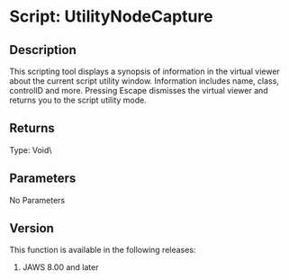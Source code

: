 # Script: UtilityNodeCapture

## Description

This scripting tool displays a synopsis of information in the virtual
viewer about the current script utility window. Information includes
name, class, controlID and more. Pressing Escape dismisses the virtual
viewer and returns you to the script utility mode.

## Returns

Type: Void\

## Parameters

No Parameters

## Version

This function is available in the following releases:

1.  JAWS 8.00 and later
